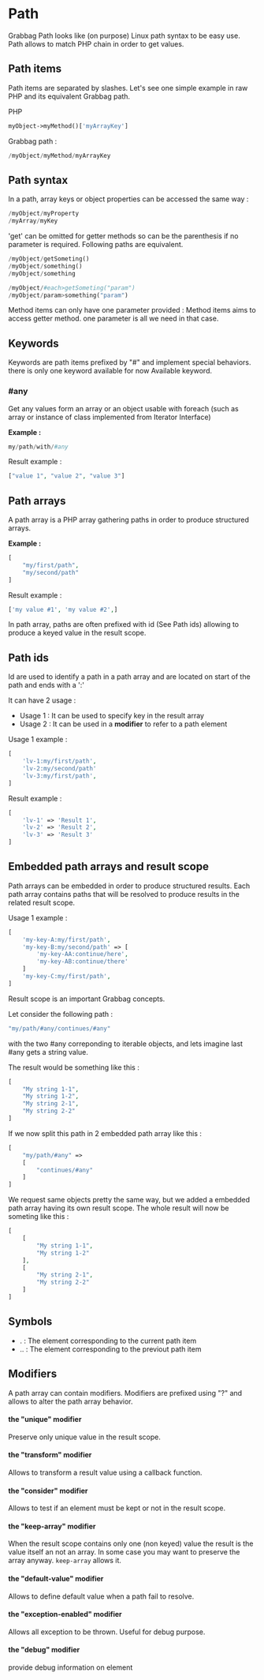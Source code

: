 # Path

Grabbag Path looks like (on purpose) Linux path syntax to be easy use.
Path allows to match PHP chain in order to get values.


## Path items

Path items are separated by slashes.
Let's see one simple example in raw PHP and its equivalent Grabbag path.

PHP
```php
myObject->myMethod()['myArrayKey']
```
Grabbag path : 
```php
/myObject/myMethod/myArrayKey
```

## Path syntax

In a path, array keys or object properties can be accessed the same way : 
```php
/myObject/myProperty
/myArray/myKey
```
'get' can be omitted for getter methods so can be the parenthesis if no parameter is required.
Following paths are equivalent. 

```php
/myObject/getSometing()
/myObject/something()
/myObject/something
```
```php
/myObject/#each>getSometing("param")
/myObject/param>something("param")
```

Method items can only have one parameter provided : Method items aims to access getter method. one parameter is all we need in that case.  

## Keywords

Keywords are path items prefixed by "#" and implement special behaviors. there is only one keyword available for now Available keyword.

### #any
Get any values form an array or an object usable with foreach (such as array or instance of class implemented from Iterator Interface)

__Example :__
```php
my/path/with/#any
```
Result example : 
```php
["value 1", "value 2", "value 3"]
```
## Path arrays

A path array is a PHP array gathering paths in order to produce structured arrays.

__Example :__
```php
[
    "my/first/path",
    "my/second/path"
]
```
Result example : 
```php
['my value #1', 'my value #2',]
```
In path array, paths are often prefixed with id (See Path ids) allowing to produce a keyed value in the result scope.

## Path ids

Id are used to identify a path in a path array and are located on start of the path and ends with a ':'

It can have 2 usage : 

* Usage 1 : It can be used to specify key in the result array
* Usage 2 : It can be used in a __modifier__ to refer to a path element

Usage 1 example : 

```php
[
    'lv-1:my/first/path',
    'lv-2:my/second/path'
    'lv-3:my/first/path',
]
```
Result example :
```php
[
    'lv-1' => 'Result 1',
    'lv-2' => 'Result 2',
    'lv-3' => 'Result 3'
]
```

## Embedded path arrays and result scope

Path arrays can be embedded in order to produce structured results. 
Each path array contains paths that will be resolved to produce results in the 
related result scope.

Usage 1 example : 

```php
[
    'my-key-A:my/first/path',
    'my-key-B:my/second/path' => [
        'my-key-AA:continue/here',
        'my-key-AB:continue/there'
    ]
    'my-key-C:my/first/path',
]
```
Result scope is an important Grabbag concepts.

Let consider the following path : 
```php
"my/path/#any/continues/#any"
```
with the two #any correponding to iterable objects, and lets imagine last #any gets a string value.

The result would be something like this : 
```php
[
    "My string 1-1",
    "My string 1-2",
    "My string 2-1",
    "My string 2-2"
]
```
If we now split this path in 2 embedded path array like this :
 
```php
[
    "my/path/#any" => 
    [
        "continues/#any"
    ]
]
```

We request same objects pretty the same way, but we added a embedded path array having its own result scope. The whole result will now be someting like this :


```php
[
    [
        "My string 1-1",
        "My string 1-2"
    ],
    [
        "My string 2-1",
        "My string 2-2"
    ]
]
```


## Symbols

* . : The element corresponding to the current path item
* .. : The element corresponding to the previout path item


## Modifiers

A path array can contain modifiers.
Modifiers are prefixed using "?" and allows to alter the path array behavior.

#### the "unique" modifier

Preserve only unique value in the result scope.

#### the "transform" modifier

Allows to transform a result value using a callback function.

#### the "consider" modifier

Allows to test if an element must be kept or not in the result scope.

#### the "keep-array" modifier

When the result scope contains only one (non keyed) value the result is the value itself an not an array.
In some case you may want to preserve the array anyway. ``keep-array`` allows it.

#### the "default-value" modifier

Allows to define default value when a path fail to resolve.

#### the "exception-enabled" modifier

Allows all exception to be thrown. Useful for debug purpose.

#### the "debug" modifier

provide debug information on element

